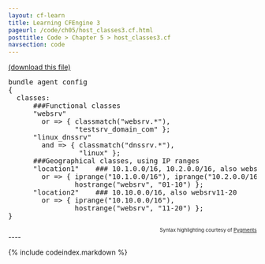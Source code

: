 ```yaml
---
layout: cf-learn
title: Learning CFEngine 3
pageurl: /code/ch05/host_classes3.cf.html
posttitle: Code > Chapter 5 > host_classes3.cf
navsection: code
---
```


[(download this file)](https://raw.github.com/zzamboni/cf-learn.info/master/src/ch05/host_classes3.cf)

<div class="highlight"><pre><span class="k">bundle</span> <span class="k">agent</span> <span class="nf">config</span>
<span class="p">{</span>
  <span class="kd">classes</span><span class="p">:</span>
      <span class="c">###Functional classes</span>
      <span class="p">&quot;</span><span class="nv">websrv</span><span class="p">&quot;</span> 
        <span class="kt">or</span> <span class="o">=&gt;</span> <span class="p">{</span> <span class="nf">classmatch</span><span class="p">(</span><span class="s">&quot;websrv.*&quot;</span><span class="p">),</span>
                <span class="s">&quot;testsrv_domain_com&quot;</span> <span class="p">};</span>
      <span class="p">&quot;</span><span class="nv">linux_dnssrv</span><span class="p">&quot;</span>
        <span class="kt">and</span> <span class="o">=&gt;</span> <span class="p">{</span> <span class="nf">classmatch</span><span class="p">(</span><span class="s">&quot;dnssrv.*&quot;</span><span class="p">),</span>
                 <span class="s">&quot;linux&quot;</span> <span class="p">};</span>
      <span class="c">###Geographical classes, using IP ranges</span>
      <span class="s">&quot;location1&quot;</span>    <span class="c">### 10.1.0.0/16, 10.2.0.0/16, also websrv01-10</span>
        <span class="kr">or</span> <span class="o">=&gt;</span> <span class="p">{</span> <span class="nf">iprange</span><span class="p">(</span><span class="s">&quot;10.1.0.0/16&quot;</span><span class="p">),</span> <span class="nf">iprange</span><span class="p">(</span><span class="s">&quot;10.2.0.0/16&quot;</span><span class="p">),</span>
                <span class="nf">hostrange</span><span class="p">(</span><span class="s">&quot;websrv&quot;</span><span class="p">,</span> <span class="s">&quot;01-10&quot;</span><span class="p">)</span> <span class="p">};</span>
      <span class="s">&quot;location2&quot;</span>    <span class="c">### 10.10.0.0/16, also websrv11-20</span>
        <span class="kr">or</span> <span class="o">=&gt;</span> <span class="p">{</span> <span class="nf">iprange</span><span class="p">(</span><span class="s">&quot;10.10.0.0/16&quot;</span><span class="p">),</span>
                <span class="nf">hostrange</span><span class="p">(</span><span class="s">&quot;websrv&quot;</span><span class="p">,</span> <span class="s">&quot;11-20&quot;</span><span class="p">)</span> <span class="p">};</span>
<span class="p">}</span>
</pre></div>

<div align="right"><font size="-2">Syntax highlighting courtesy of <a href="http://blog.zzamboni.org/cfengine3-lexer-for-pygments">Pygments</a></font></div>
----

{% include codeindex.markdown %}
